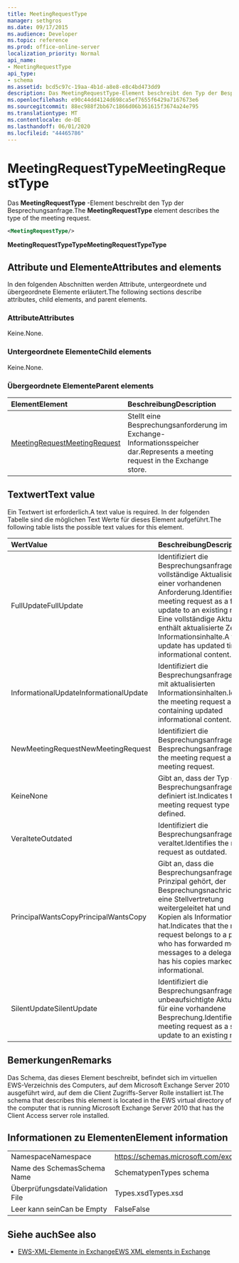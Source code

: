```yaml
---
title: MeetingRequestType
manager: sethgros
ms.date: 09/17/2015
ms.audience: Developer
ms.topic: reference
ms.prod: office-online-server
localization_priority: Normal
api_name:
- MeetingRequestType
api_type:
- schema
ms.assetid: bcd5c97c-19aa-4b1d-a8e8-e8c4bd473dd9
description: Das MeetingRequestType-Element beschreibt den Typ der Besprechungsanfrage.
ms.openlocfilehash: e90c44dd4124d698ca5ef7655f6429a7167673e6
ms.sourcegitcommit: 88ec988f2bb67c1866d06b361615f3674a24e795
ms.translationtype: MT
ms.contentlocale: de-DE
ms.lasthandoff: 06/01/2020
ms.locfileid: "44465786"
---
```

# <a name="meetingrequesttype"></a><span data-ttu-id="ad71c-103">MeetingRequestType</span><span class="sxs-lookup"><span data-stu-id="ad71c-103">MeetingRequestType</span></span>

<span data-ttu-id="ad71c-104">Das **MeetingRequestType** -Element beschreibt den Typ der Besprechungsanfrage.</span><span class="sxs-lookup"><span data-stu-id="ad71c-104">The **MeetingRequestType** element describes the type of the meeting request.</span></span> 
  
```xml
<MeetingRequestType/>
```

 <span data-ttu-id="ad71c-105">**MeetingRequestTypeType**</span><span class="sxs-lookup"><span data-stu-id="ad71c-105">**MeetingRequestTypeType**</span></span>
## <a name="attributes-and-elements"></a><span data-ttu-id="ad71c-106">Attribute und Elemente</span><span class="sxs-lookup"><span data-stu-id="ad71c-106">Attributes and elements</span></span>

<span data-ttu-id="ad71c-107">In den folgenden Abschnitten werden Attribute, untergeordnete und übergeordnete Elemente erläutert.</span><span class="sxs-lookup"><span data-stu-id="ad71c-107">The following sections describe attributes, child elements, and parent elements.</span></span>
  
### <a name="attributes"></a><span data-ttu-id="ad71c-108">Attribute</span><span class="sxs-lookup"><span data-stu-id="ad71c-108">Attributes</span></span>

<span data-ttu-id="ad71c-109">Keine.</span><span class="sxs-lookup"><span data-stu-id="ad71c-109">None.</span></span>
  
### <a name="child-elements"></a><span data-ttu-id="ad71c-110">Untergeordnete Elemente</span><span class="sxs-lookup"><span data-stu-id="ad71c-110">Child elements</span></span>

<span data-ttu-id="ad71c-111">Keine.</span><span class="sxs-lookup"><span data-stu-id="ad71c-111">None.</span></span>
  
### <a name="parent-elements"></a><span data-ttu-id="ad71c-112">Übergeordnete Elemente</span><span class="sxs-lookup"><span data-stu-id="ad71c-112">Parent elements</span></span>

|<span data-ttu-id="ad71c-113">**Element**</span><span class="sxs-lookup"><span data-stu-id="ad71c-113">**Element**</span></span>|<span data-ttu-id="ad71c-114">**Beschreibung**</span><span class="sxs-lookup"><span data-stu-id="ad71c-114">**Description**</span></span>|
|:-----|:-----|
|[<span data-ttu-id="ad71c-115">MeetingRequest</span><span class="sxs-lookup"><span data-stu-id="ad71c-115">MeetingRequest</span></span>](meetingrequest.md) <br/> |<span data-ttu-id="ad71c-116">Stellt eine Besprechungsanforderung im Exchange-Informationsspeicher dar.</span><span class="sxs-lookup"><span data-stu-id="ad71c-116">Represents a meeting request in the Exchange store.</span></span>  <br/> |
   
## <a name="text-value"></a><span data-ttu-id="ad71c-117">Textwert</span><span class="sxs-lookup"><span data-stu-id="ad71c-117">Text value</span></span>

<span data-ttu-id="ad71c-118">Ein Textwert ist erforderlich.</span><span class="sxs-lookup"><span data-stu-id="ad71c-118">A text value is required.</span></span> <span data-ttu-id="ad71c-119">In der folgenden Tabelle sind die möglichen Text Werte für dieses Element aufgeführt.</span><span class="sxs-lookup"><span data-stu-id="ad71c-119">The following table lists the possible text values for this element.</span></span>
  
|<span data-ttu-id="ad71c-120">**Wert**</span><span class="sxs-lookup"><span data-stu-id="ad71c-120">**Value**</span></span>|<span data-ttu-id="ad71c-121">**Beschreibung**</span><span class="sxs-lookup"><span data-stu-id="ad71c-121">**Description**</span></span>|
|:-----|:-----|
|<span data-ttu-id="ad71c-122">FullUpdate</span><span class="sxs-lookup"><span data-stu-id="ad71c-122">FullUpdate</span></span>  <br/> |<span data-ttu-id="ad71c-123">Identifiziert die Besprechungsanfrage als vollständige Aktualisierung einer vorhandenen Anforderung.</span><span class="sxs-lookup"><span data-stu-id="ad71c-123">Identifies the meeting request as a full update to an existing request.</span></span> <span data-ttu-id="ad71c-124">Eine vollständige Aktualisierung enthält aktualisierte Zeit-und Informationsinhalte.</span><span class="sxs-lookup"><span data-stu-id="ad71c-124">A full update has updated time and informational content.</span></span>  <br/> |
|<span data-ttu-id="ad71c-125">InformationalUpdate</span><span class="sxs-lookup"><span data-stu-id="ad71c-125">InformationalUpdate</span></span>  <br/> |<span data-ttu-id="ad71c-126">Identifiziert die Besprechungsanfrage als nur mit aktualisierten Informationsinhalten.</span><span class="sxs-lookup"><span data-stu-id="ad71c-126">Identifies the meeting request as only containing updated informational content.</span></span>  <br/> |
|<span data-ttu-id="ad71c-127">NewMeetingRequest</span><span class="sxs-lookup"><span data-stu-id="ad71c-127">NewMeetingRequest</span></span>  <br/> |<span data-ttu-id="ad71c-128">Identifiziert die Besprechungsanfrage als neue Besprechungsanfrage.</span><span class="sxs-lookup"><span data-stu-id="ad71c-128">Identifies the meeting request as a new meeting request.</span></span>  <br/> |
|<span data-ttu-id="ad71c-129">Keine</span><span class="sxs-lookup"><span data-stu-id="ad71c-129">None</span></span>  <br/> |<span data-ttu-id="ad71c-130">Gibt an, dass der Typ der Besprechungsanfrage nicht definiert ist.</span><span class="sxs-lookup"><span data-stu-id="ad71c-130">Indicates that the meeting request type is not defined.</span></span>  <br/> |
|<span data-ttu-id="ad71c-131">Veraltete</span><span class="sxs-lookup"><span data-stu-id="ad71c-131">Outdated</span></span>  <br/> |<span data-ttu-id="ad71c-132">Identifiziert die Besprechungsanfrage als veraltet.</span><span class="sxs-lookup"><span data-stu-id="ad71c-132">Identifies the meeting request as outdated.</span></span>  <br/> |
|<span data-ttu-id="ad71c-133">PrincipalWantsCopy</span><span class="sxs-lookup"><span data-stu-id="ad71c-133">PrincipalWantsCopy</span></span>  <br/> |<span data-ttu-id="ad71c-134">Gibt an, dass die Besprechungsanfrage einem Prinzipal gehört, der Besprechungsnachrichten an eine Stellvertretung weitergeleitet hat und seine Kopien als Information markiert hat.</span><span class="sxs-lookup"><span data-stu-id="ad71c-134">Indicates that the meeting request belongs to a principal who has forwarded meeting messages to a delegate and has his copies marked as informational.</span></span>  <br/> |
|<span data-ttu-id="ad71c-135">SilentUpdate</span><span class="sxs-lookup"><span data-stu-id="ad71c-135">SilentUpdate</span></span>  <br/> |<span data-ttu-id="ad71c-136">Identifiziert die Besprechungsanfrage als eine unbeaufsichtigte Aktualisierung für eine vorhandene Besprechung.</span><span class="sxs-lookup"><span data-stu-id="ad71c-136">Identifies the meeting request as a silent update to an existing meeting.</span></span>  <br/> |
   
## <a name="remarks"></a><span data-ttu-id="ad71c-137">Bemerkungen</span><span class="sxs-lookup"><span data-stu-id="ad71c-137">Remarks</span></span>

<span data-ttu-id="ad71c-138">Das Schema, das dieses Element beschreibt, befindet sich im virtuellen EWS-Verzeichnis des Computers, auf dem Microsoft Exchange Server 2010 ausgeführt wird, auf dem die Client Zugriffs-Server Rolle installiert ist.</span><span class="sxs-lookup"><span data-stu-id="ad71c-138">The schema that describes this element is located in the EWS virtual directory of the computer that is running Microsoft Exchange Server 2010 that has the Client Access server role installed.</span></span>
  
## <a name="element-information"></a><span data-ttu-id="ad71c-139">Informationen zu Elementen</span><span class="sxs-lookup"><span data-stu-id="ad71c-139">Element information</span></span>

|||
|:-----|:-----|
|<span data-ttu-id="ad71c-140">Namespace</span><span class="sxs-lookup"><span data-stu-id="ad71c-140">Namespace</span></span>  <br/> |https://schemas.microsoft.com/exchange/services/2006/types  <br/> |
|<span data-ttu-id="ad71c-141">Name des Schemas</span><span class="sxs-lookup"><span data-stu-id="ad71c-141">Schema Name</span></span>  <br/> |<span data-ttu-id="ad71c-142">Schematypen</span><span class="sxs-lookup"><span data-stu-id="ad71c-142">Types schema</span></span>  <br/> |
|<span data-ttu-id="ad71c-143">Überprüfungsdatei</span><span class="sxs-lookup"><span data-stu-id="ad71c-143">Validation File</span></span>  <br/> |<span data-ttu-id="ad71c-144">Types.xsd</span><span class="sxs-lookup"><span data-stu-id="ad71c-144">Types.xsd</span></span>  <br/> |
|<span data-ttu-id="ad71c-145">Leer kann sein</span><span class="sxs-lookup"><span data-stu-id="ad71c-145">Can be Empty</span></span>  <br/> |<span data-ttu-id="ad71c-146">False</span><span class="sxs-lookup"><span data-stu-id="ad71c-146">False</span></span>  <br/> |
   
## <a name="see-also"></a><span data-ttu-id="ad71c-147">Siehe auch</span><span class="sxs-lookup"><span data-stu-id="ad71c-147">See also</span></span>



- [<span data-ttu-id="ad71c-148">EWS-XML-Elemente in Exchange</span><span class="sxs-lookup"><span data-stu-id="ad71c-148">EWS XML elements in Exchange</span></span>](ews-xml-elements-in-exchange.md)

